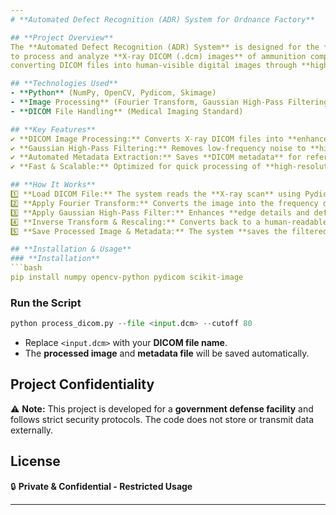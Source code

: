 ```yaml
---
# **Automated Defect Recognition (ADR) System for Ordnance Factory**  

## **Project Overview**  
The **Automated Defect Recognition (ADR) System** is designed for the **Ordnance Factory Itarsi (OFI), Madhya Pradesh**,
to process and analyze **X-ray DICOM (.dcm) images** of ammunition components. This system **enhances defect detection** by
converting DICOM files into human-visible digital images through **high-pass filtering and Fourier transform techniques**.  

## **Technologies Used**  
- **Python** (NumPy, OpenCV, Pydicom, Skimage)  
- **Image Processing** (Fourier Transform, Gaussian High-Pass Filtering, Intensity Rescaling)  
- **DICOM File Handling** (Medical Imaging Standard)  

## **Key Features**  
✔ **DICOM Image Processing:** Converts X-ray DICOM files into **enhanced BMP images** for defect visualization.  
✔ **Gaussian High-Pass Filtering:** Removes low-frequency noise to **highlight fine defects** in ammunition components.  
✔ **Automated Metadata Extraction:** Saves **DICOM metadata** for reference and traceability.  
✔ **Fast & Scalable:** Optimized for quick processing of **high-resolution industrial X-ray images**.  

## **How It Works**  
1️⃣ **Load DICOM File:** The system reads the **X-ray scan** using Pydicom.  
2️⃣ **Apply Fourier Transform:** Converts the image into the frequency domain.  
3️⃣ **Apply Gaussian High-Pass Filter:** Enhances **edge details and defects**.  
4️⃣ **Inverse Transform & Rescaling:** Converts back to a human-readable **BMP image** with enhanced contrast.  
5️⃣ **Save Processed Image & Metadata:** The system **saves the filtered image** and extracts **DICOM metadata** into a text file.  

## **Installation & Usage**  
### **Installation**  
```bash
pip install numpy opencv-python pydicom scikit-image
```
### **Run the Script**  
```python
python process_dicom.py --file <input.dcm> --cutoff 80
```
- Replace `<input.dcm>` with your **DICOM file name**.  
- The **processed image** and **metadata file** will be saved automatically.  

## **Project Confidentiality**  
⚠️ **Note:** This project is developed for a **government defense facility** and follows strict security protocols. The code does not store or transmit data externally.  

## **License**  
🔒 **Private & Confidential - Restricted Usage**  

---
```

